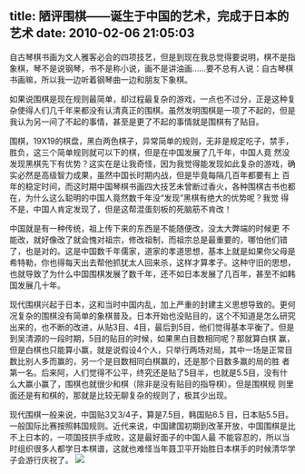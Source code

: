title: 陋评围棋——诞生于中国的艺术，完成于日本的艺术
date: 2010-02-06 21:05:03
---

自古琴棋书画为文人雅客必会的四项技艺，但是到现在我总觉得要说明，棋不是指象棋，琴不是说钢琴，书不是称小说，画不是讲油画……要不总有人说：自古琴棋书画嘛，所以我一边听着钢琴曲一边和朋友下象棋。

如果说围棋是现在规则最简单，却过程最复杂的游戏，一点也不过分，正是这种复杂使得人们几千年来都没有认清真正的围棋。虽然发明围棋是一项了不起的，但是我认为另一间了不起的事情，甚至是更了不起的事情就是围棋有了贴目。

围棋，19X19的棋盘，黑白两色棋子，异常简单的规则，无非是规定吃子，禁手，胜负，这三个简单规则就可以下的棋，但是在中国发展了几千年，中国人竟 然没发现黑棋先下有优势？这实在是让我奇怪，因为我觉得能发现如此复杂的游戏，确实必然是高级智力成果，虽然中国长时期内战，但是毕竟每隔几百年都要有上 百年的稳定时间，而这时期中国琴棋书画四大技艺未曾断过香火，各种围棋古书也都在，为什么这么聪明的中国人竟然数千年没“发现”黑棋有绝大的优势呢？我觉 得不是，中国人肯定发现了，但是这帮混蛋刻板的死脑筋不肯改！

中国就是有一种传统，祖上传下来的东西是不能随便改，没太大弊端的时候更 不能改，就好像改了就会愧对祖宗，修改祖制，而祖宗总是最重要的，哪怕他们错了，也是对的。这是中国数千年儒家，道家的孝道思想，基本上就是如果你父母是 希特勒，你也得每天出去帮他抓犹太人回来杀，这样才算孝子。这种守旧的思想，也就导致了为什么中国围棋发展了数千年，还不如日本发展了几百年，甚至不如韩 国发展几十年。

现代围棋兴起于日本，这和当时中国内乱，加上严重的封建主义思想导致的。更何况复杂的围棋没有简单的象棋普及。日本开始也没贴目的，这个不知道是怎么研究 出来的，也不断的改进，从贴3目、4目，最后到5目，他们觉得基本平衡了。但是到吴清源的一段时期，5目的贴目的时候，如果黑白目数相同呢？那就算白棋 赢，但是白棋也只能算小赢，就是说假设4个人，只举行两场对局，其中一场是正常目数比别人多而赢的，另一个是目数相同白棋赢的，还是那个目数多赢的局的胜 者第一名。后来阿，人们觉得不公平，终究还是贴了5目半，也就是5.5目，没有什么大赢小赢了，围棋也就很少和棋（除非是没有贴目的指导棋）。但是围棋规 则里面还是有和棋的，那就是比较无聊复杂的规则了，极其少出现。

现代围棋一般来说，中国贴3又3/4子，算是7.5目，韩国贴6.5 目，日本贴5.5目。一般国际比赛按照韩国规则。近代来说，中国建国初期到改革开放，中国围棋是比不上日本的，一项国技拱手成败，这是最好面子的中国人最 不能容忍的，所以当时组织很多人都学日本棋谱，这就也难怪当年聂卫平开始胜日本棋手的时候清华学子会游行庆祝了。
 ![](http://img.zemanta.com/pixy.gif?x-id=84b923c4-dad6-857d-81b1-f9e25b036542)
